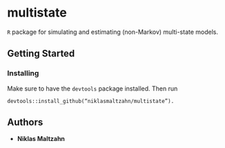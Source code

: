 # multistate

```R``` package for simulating and estimating (non-Markov) multi-state models.

## Getting Started


### Installing

Make sure to have the ``devtools`` package installed. Then run

```
devtools::install_github(“niklasmaltzahn/multistate”).
```

## Authors

* **Niklas Maltzahn**
